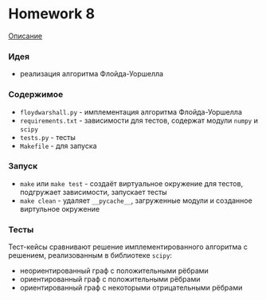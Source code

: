 # Homework 8
[Описание](https://github.com/mailcourses/hse_algorithms_and_data_structures_spring_2024/blob/main/lesson-12/homework.md)
### Идея
- реализация алгоритма Флойда-Уоршелла

### Содержимое
- `floydwarshall.py` - имплементация алгоритма Флойда-Уоршелла
- `requirements.txt` - зависимости для тестов, содержат модули `numpy` и `scipy`
- `tests.py` - тесты
- `Makefile` - для запуска

### Запуск
- `make` или `make test` - создаёт виртуальное окружение для тестов, подгружает зависимости, запускает тесты
- `make clean` - удаляет `__pycache__`, загруженные модули и созданное виртульное окружение

### Тесты
Тест-кейсы сравнивают решение имплементированного алгоритма с решением, реализованным в библиотеке `scipy`:
- неориентированный граф с положительными рёбрами
- ориентированный граф с положительными рёбрами
- ориентированный граф с некоторыми отрицательными рёбрами
